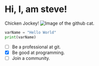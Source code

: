 # Hi, I, am steve!
Chicken Jockey!
![Image of the github cat.](https://miro.medium.com/v2/resize:fit:448/1*7Xjb1LUB5XzMew26wOfxiw.png)
``` python
varName = "Hello World"
print(varName)
```
- [ ] Be a professional at git.
- [x] Be good at programming.
- [ ] Join a community.
